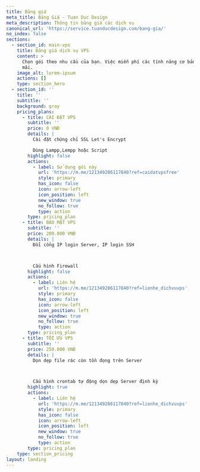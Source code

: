 ```yaml
---
title: Bảng giá
meta_title: Bảng Giá - Tuan Duc Design
meta_description: Thông tin bảng giá các dịch vụ
canonical_url: 'https://service.tuanducdesign.com/bang-gia/'
no_index: false
sections:
  - section_id: main-vps
    title: Bảng giá dịch vụ VPS
    content: >
      Chọn gói theo nhu cầu của bạn. Việc miễn phí các tính năng cơ bản là mãi
      mãi.
    image_alt: lorem-ipsum
    actions: []
    type: section_hero
  - section_id: ''
    title: ''
    subtitle: ''
    background: gray
    pricing_plans:
      - title: CÀI ĐẶT VPS
        subtitle: ''
        price: 0 VNĐ
        details: |
          Cài đặt chứng chỉ SSL Let's Encrypt

          Dùng Lampp,Lempp hoặc Script
        highlight: false
        actions:
          - label: Sử dụng gói này
            url: 'https://m.me/121349286117840?ref=caidatvpsfree'
            style: primary
            has_icon: false
            icon: arrow-left
            icon_position: left
            new_window: true
            no_follow: true
            type: action
        type: pricing_plan
      - title: BẢO MẬT VPS
        subtitle: ''
        price: 200.000 VNĐ
        details: |
          Đổi cổng IP login Server, IP login SSH



          Cấu hình Firewall
        highlight: false
        actions:
          - label: Liên hệ
            url: 'https://m.me/121349286117840?ref=lienhe_dichvuvps'
            style: primary
            has_icon: false
            icon: arrow-left
            icon_position: left
            new_window: true
            no_follow: true
            type: action
        type: pricing_plan
      - title: TỐI ƯU VPS
        subtitle: ''
        price: 250.000 VNĐ
        details: |
          Dọn dẹp file rác còn tồn đọng trên Server



          Cấu hình crontab tự động dọn dẹp Server định kỳ
        highlight: true
        actions:
          - label: Liên hệ
            url: 'https://m.me/121349286117840?ref=lienhe_dichvuvps'
            style: primary
            has_icon: false
            icon: arrow-left
            icon_position: left
            new_window: true
            no_follow: true
            type: action
        type: pricing_plan
    type: section_pricing
layout: landing
---
```

